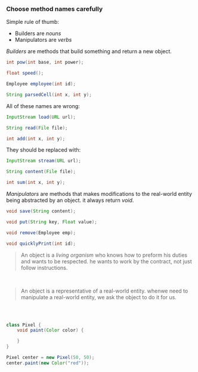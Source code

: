 ### Choose method names carefully

Simple rule of thumb:

- Builders are _nouns_
- Manipulators are _verbs_
  
_Builders_ are methods that build something and return a new object. 

```java
int pow(int base, int power);

float speed();

Employee employee(int id);

String parsedCell(int x, int y);
```

All of these names are wrong:

```java
InputStream load(URL url);

String read(File file);

int add(int x, int y);
```

They should be replaced with:

```java
InputStream stream(URL url);

String content(File file);

int sum(int x, int y);
```

_Manipulators_ are methods that makes modifications to the real-world entity being abstracted by an object. it always return _void_.

```java
void save(String content);

void put(String key, Float value);

void remove(Employee emp);

void quicklyPrint(int id);
```


> An object is a _living organism_ who knows how to preform his duties and wants to be respected. he wants to work by the contract, not just follow instructions.

<br/>

> An object is a representative of a real-world entity. whenwe need to manipulate a real-world entity, we ask the object to do it for us.

<br/>

```java

class Pixel {
	void paint(Color color) {

	}
}

Pixel center = new Pixel(50, 50);
center.paint(new Color("red"));
```

